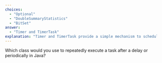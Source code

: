 ```yaml
---
choices:
  - "Optional"
  - "DoubleSummaryStatistics"
  - "BitSet"
answer:
  - "Timer and TimerTask"
explanation: "Timer and TimerTask provide a simple mechanism to schedule tasks to run once or repeatedly after a delay."
---
```


Which class would you use to repeatedly execute a task after a delay or periodically in Java?

